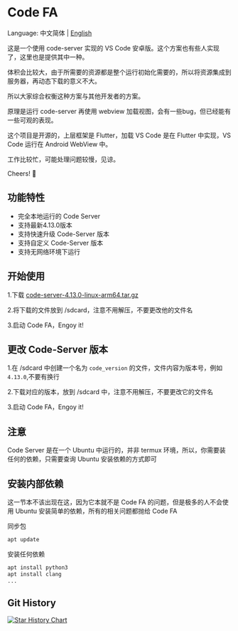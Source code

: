 # Code FA

Language: 中文简体 | [English](README.md)

这是一个使用 code-server 实现的 VS Code 安卓版。这个方案也有些人实现了，这里也是提供其中一种。

体积会比较大，由于所需要的资源都是整个运行初始化需要的，所以将资源集成到服务器，再动态下载的意义不大。

所以大家综合权衡这种方案与其他开发者的方案。

原理是运行 code-server 再使用 webview 加载视图，会有一些bug，但已经能有一些可观的表现。

这个项目是开源的，上层框架是 Flutter，加载 VS Code 是在 Flutter 中实现，VS Code 运行在 Android WebView 中。

工作比较忙，可能处理问题较慢，见谅。

Cheers! 🍻

## 功能特性

- 完全本地运行的 Code Server
- 支持最新4.13.0版本
- 支持快速升级 Code-Server 版本
- 支持自定义 Code-Server 版本
- 支持无网络环境下运行

## 开始使用

1.下载 [code-server-4.13.0-linux-arm64.tar.gz](https://github.com/coder/code-server/releases/download/v4.13.0/code-server-4.13.0-linux-arm64.tar.gz)

2.将下载的文件放到 /sdcard，注意不用解压，不要更改他的文件名

3.启动 Code FA，Engoy it!

## 更改 Code-Server 版本

1.在 /sdcard 中创建一个名为 `code_version` 的文件，文件内容为版本号，例如 `4.13.0`,不要有换行

2.下载对应的版本，放到 /sdcard 中，注意不用解压，不要更改它的文件名

3.启动 Code FA，Engoy it!

## 注意

Code Server 是在一个 Ubuntu 中运行的，并非 termux 环境，所以，你需要装任何的依赖，只需要查询 Ubuntu 安装依赖的方式即可

## 安装内部依赖

这一节本不该出现在这，因为它本就不是 Code FA 的问题，但是极多的人不会使用 Ubuntu 安装简单的依赖，所有的相关问题都抛给 Code FA

同步包

```bash
apt update
```

安装任何依赖
```bash
apt install python3
apt install clang
...
```

## Git History

[![Star History Chart](https://api.star-history.com/svg?repos=nightmare-space/adb_kit&type=Date)](https://star-history.com/#nightmare-space/adb_kit&Date)